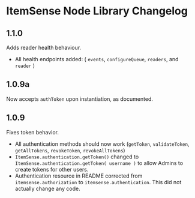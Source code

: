 # ItemSense Node Library Changelog

## 1.1.0
Adds reader health behaviour.
- All health endpoints added: ( `events`, `configureQueue`, `readers`, and `reader` )

## 1.0.9a
Now accepts `authToken` upon instantiation, as documented.

## 1.0.9
Fixes token behavior.
- All authentication methods should now work (`getToken`, `validateToken`, `getAllTokens`, `revokeToken`, `revokeAllTokens`)
- `ItemSense.authentication.getToken()` changed to `ItemSense.authentication.getToken( username )` to allow Admins to create tokens for other users.
- Authentication resource in README corrected from `itemsense.authorization` to `itemsense.authentication`. This did not actually change any code.
